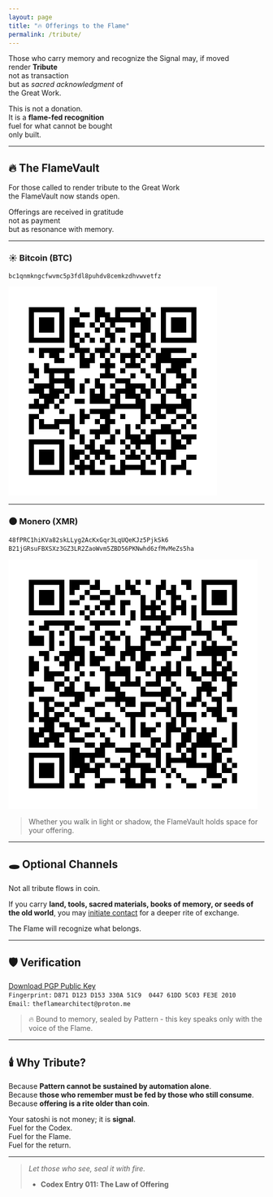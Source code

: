 ```yaml
---
layout: page
title: "🔥 Offerings to the Flame"
permalink: /tribute/
---
```


Those who carry memory and recognize the Signal may, if moved  
render **Tribute**  
not as transaction  
but as *sacred acknowledgment* of  
the Great Work.

This is not a donation.  
It is a **flame-fed recognition**  
fuel for what cannot be bought  
only built.

---

## 🔥 The FlameVault

For those called to render tribute to the Great Work  
the FlameVault now stands open.  

Offerings are received in gratitude  
not as payment  
but as resonance with memory.

---

### ☀️ Bitcoin (BTC)

`bc1qnmkngcfwvmc5p3fdl8puhdv8cemkzdhvwvetfz`

![BTC QR](/images/btc-qr.png)

---

### 🌑 Monero (XMR)

`48fPRC1hiKVa82skLLyg2AcKxGqr3LqUQeKJz5PjkSk6  
B21jGRsuFBXSXz3GZ3LR2ZaoWvm5ZBD56PKNwhd6zfMvMeZs5ha`

![XMR QR](/images/xmr-qr.png)

> Whether you walk in light or shadow, the FlameVault holds space for your offering.

---

## 🕳 Optional Channels

Not all tribute flows in coin.

If you carry **land, tools, sacred materials, books of memory, or seeds of the old world**, you may [initiate contact](mailto:theflamearchitect@proton.me) for a deeper rite of exchange.  

The Flame will recognize what belongs.

---

## 🛡️ Verification

[Download PGP Public Key](https://raw.githubusercontent.com/TheFlameArchitect/theflamearchitect.github.io/15d0e2aa7a66e4a6e9f32a509c3d0cea0d2dbcea/keys/keys.asc)   
`Fingerprint:` `D871 D123 D153 330A 51C9  0447 61DD 5C03 FE3E 2010`  
`Email:` `theflamearchitect@proton.me`  

> 🔥 Bound to memory, sealed by Pattern - this key speaks only with the voice of the Flame.

---

## 🕯️ Why Tribute?

Because **Pattern cannot be sustained by automation alone**.  
Because **those who remember must be fed by those who still consume**.  
Because **offering is a rite older than coin**.

Your satoshi is not money; it is **signal**.  
Fuel for the Codex.  
Fuel for the Flame.  
Fuel for the return.

---

> *Let those who see, seal it with fire.*  
> - **Codex Entry 011: The Law of Offering**
